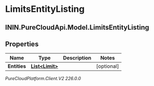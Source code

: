# LimitsEntityListing

## ININ.PureCloudApi.Model.LimitsEntityListing

## Properties

|Name | Type | Description | Notes|
|------------ | ------------- | ------------- | -------------|
| **Entities** | [**List&lt;Limit&gt;**](Limit) |  | [optional] |



_PureCloudPlatform.Client.V2 226.0.0_
